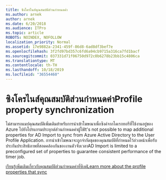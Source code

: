 ```yaml
---
title: ซิงโครไนส์คุณสมบัติส่วนกำหนดค่า
ms.author: arnek
author: arnek
ms.date: 6/20/2018
ms.audience: ITPro
ms.topic: article
ROBOTS: NOINDEX, NOFOLLOW
localization_priority: Normal
ms.assetid: 17e9882a-2341-459f-86d8-6ad8df3bef7e
ms.openlocfilehash: 3f2fd97bd357c6fd6a94cb9715a316ca7fd1bacf
ms.sourcegitcommit: 037331d71f06750d972c0b6278b23bb15c4806ca
ms.translationtype: MT
ms.contentlocale: th-TH
ms.lasthandoff: 10/18/2019
ms.locfileid: "36554460"
---
```

# <a name="profile-property-synchronization"></a><span data-ttu-id="e66e9-102">ซิงโครไนส์คุณสมบัติส่วนกำหนดค่า</span><span class="sxs-lookup"><span data-stu-id="e66e9-102">Profile property synchronization</span></span>

<span data-ttu-id="e66e9-103">ไม่สามารถแมปคุณสมบัติเพิ่มเติมสำหรับการนำเข้าโฆษณาเพื่อซิงค์จากไดเรกทอรีที่ใช้งานอยู่ของ Azure ไปยังโปรแกรมประยุกต์ส่วนกำหนดค่าผู้ใช้</span><span class="sxs-lookup"><span data-stu-id="e66e9-103">It's not possible to map additional properties for AD Import to sync from Azure Active Directory to the User Profile Application.</span></span> <span data-ttu-id="e66e9-104">การนำเข้าโฆษณาจะถูกจำกัดชุดของคุณสมบัติที่กำหนดไว้ล่วงหน้าเพื่อรับประกันประสิทธิภาพที่สอดคล้องกันของงานตัวจับเวลา</span><span class="sxs-lookup"><span data-stu-id="e66e9-104">AD Import is limited to a preconfigured set of properties to guarantee consistent performance of the timer job.</span></span>
  
[<span data-ttu-id="e66e9-105">เรียนรู้เพิ่มเติมเกี่ยวกับคุณสมบัติส่วนกำหนดค่าที่ซิงค์</span><span class="sxs-lookup"><span data-stu-id="e66e9-105">Learn more about the profile properties that sync</span></span>](https://go.microsoft.com/fwlink/?linkid=875671)
  

